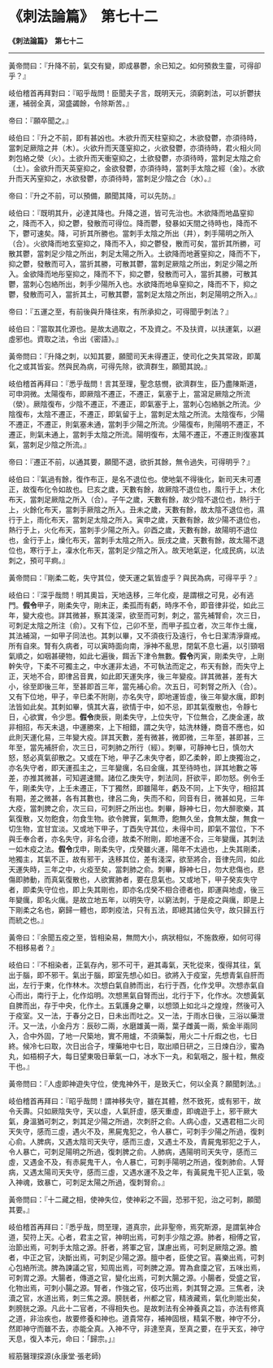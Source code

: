 # 《刺法論篇》　第七十二



**《刺法論篇》　第七十二**


---


黃帝問曰：『升降不前，氣交有變，即成暴鬱，余已知之。如何預救生靈，可得卻乎？』


岐伯稽首再拜對曰：『昭乎哉問！臣聞夫子言，既明天元，須窮刺法，可以折鬱扶運，補弱全真，瀉盛蠲餘，令除斯苦。』


帝曰：『願卒聞之。』


岐伯曰：『升之不前，即有甚凶也。木欲升而天柱窒抑之，木欲發鬱，亦須待時，當刺足厥陰之井（木）。火欲升而天蓬窒抑之，火欲發鬱，亦須待時，君火相火同刺包絡之滎（火）。土欲升而天衝窒抑之，土欲發鬱，亦須待時，當刺足太陰之俞（土）。金欲升而天英窒抑之，金欲發鬱，亦須待時，當刺手太陰之經（金）。水欲升而天芮窒抑之，水欲發鬱，亦須待時，當刺足少陰之合（水）。』


帝曰：『升之不前，可以預備，願聞其降，可以先防。』


岐伯曰：『既明其升，必達其降也。升降之道，皆可先治也。木欲降而地晶窒抑之，降而不入，抑之鬱，發散而可得位。降而鬱，發暴如天間之待時也，降而不下，鬱可速矣。降，可折其所勝也。當刺手太陰之所出（井），刺手陽明之所入（合）。火欲降而地玄窒抑之，降而不入，抑之鬱發，散而可矣，當折其所勝，可散其鬱，當刺足少陰之所出，刺足太陽之所入。土欲降而地蒼窒抑之，降而不下，抑之鬱，發散而可入，當折其勝，可散其鬱，當刺足厥陰之所出，刺足少陽之所入。金欲降而地彤窒抑之，降而不下，抑之鬱，發散而可入，當折其勝，可散其鬱，當刺心包絡所出，刺手少陽所入也。水欲降而地阜窒抑之，降而不下，抑之鬱，發散而可入，當折其土，可散其鬱，當刺足太陰之所出，刺足陽明之所入。』


帝曰：『五運之至，有前後與升降往來，有所承抑之，可得聞乎刺法？』


岐伯曰：『當取其化源也。是故太過取之，不及資之。不及扶資，以扶運氣，以避虛邪也。資取之法，令出《密語》。』


黃帝問曰：『升降之刺，以知其要，願聞司天未得遷正，使司化之失其常政，即萬化之或其皆妄。然與民為病，可得先除，欲濟群生，願聞其說。』


岐伯稽首再拜曰：『悉乎哉問！言其至理，聖念慈憫，欲濟群生，臣乃盡陳斯道，可申洞微。太陽復布，即厥陰不遷正，不遷正，氣塞于上，當瀉足厥陰之所流（滎）。厥陰復布，少陰不遷正，不遷正，即氣塞于上，當刺心包絡脈之所流。少陰復布，太陰不遷正，不遷正，即氣留于上，當刺足太陰之所流。太陰復布，少陽不遷正，不遷正，則氣塞未通，當刺手少陽之所流。少陽復布，則陽明不遷正，不遷正，則氣未通上，當刺手太陰之所流。陽明復布，太陽不遷正，不遷正則復塞其氣，當刺足少陰之所流。』


帝曰：『遷正不前，以通其要，願聞不退，欲折其餘，無令過失，可得明乎？』


岐伯曰：『氣過有餘，復作布正，是名不退位也。使地氣不得後化，新司天未可遷正，故復布化令如故也。巳亥之歲，天數有餘，故厥陰不退位也，風行于上，木化布天，當刺足厥陰之所入（合）。子午之歲，天數有餘，故少陰不退位也，熱行于上，火餘化布天，當刺手厥陰之所入。丑未之歲，天數有餘，故太陰不退位也，濕行于上，雨化布天，當刺足太陰之所入。寅申之歲，天數有餘，故少陽不退位也，熱行于上，火化布天，當刺手少陽之所入。卯酉之歲，天數有餘，故陽明不退位也，金行于上，燥化布天，當刺手太陰之所入。辰戌之歲，天數有餘，故太陽不退位也，寒行于上，凜水化布天，當刺足少陰之所入。故天地氣逆，化成民病，以法刺之，預可平痾。』


黃帝問曰：『剛柔二乾，失守其位，使天運之氣皆虛乎？與民為病，可得平乎？』


岐伯曰：『深乎哉問！明其奧旨，天地迭移，三年化疫，是謂根之可見，必有逃門。**假令**甲子，剛柔失守，剛未正，柔孤而有虧，時序不令，即音律非從，如此三年，變大疫也。詳其微甚，察其淺深，欲至而可刺，刺之，當先補腎俞，次三日，可刺足太陰之所注（俞）。又有下位，己卯不至，而甲子孤立者，次三年作土癘，其法補瀉，一如甲子同法也。其刺以畢，又不須夜行及遠行，令七日潔清淨齋戒。所有自來。腎有久病者，可以寅時面向南，淨神不亂思，閉氣不息七遍，以引頸咽氣順之，如咽甚硬物，如此七遍後，餌舌下津令無數。**假令**丙寅，剛柔失守，上剛幹失守，下柔不可獨主之，中水運非太過，不可執法而定之，布天有餘，而失守上正，天地不合，即律呂音異，如此即天運失序，後三年變疫。詳其微甚，差有大小，徐至即後三年，至甚即首三年，當先補心俞。次五日，可刺腎之所入（合）。又有下位地，甲子，辛巳柔不附剛，亦名失守，即地運皆虛，後三年變水癘，即刺法皆如此矣。其刺如畢，慎其大喜，欲情于中，如不忌，即其氣復散也，令靜七日，心欲實，令少思。**假令**庚辰，剛柔失守，上位失守，下位無合，乙庚金運，故非相招，布天未退，中運勝來，上下相錯，謂之失守，姑洗林鍾，商音不應也，如此則天運化易，三年變大疫。詳其天數，差有微甚，微即微，三年至，甚即甚，三年至，當先補肝俞，次三日，可刺肺之所行（經）。刺畢，可靜神七日，慎勿大怒，怒必真氣卻散之。又或在下地，甲子乙未失守者，即乙柔幹，即上庚獨治之，亦名失守者，即天運孤主之，三年變癘，名曰金癘，其至待時也，詳其地數之等差，亦推其微甚，可知遲速爾。諸位乙庚失守，刺法同，肝欲平，即勿怒。例令壬午，剛柔失守，上壬未遷正，下丁獨然，即雖陽年，虧及不同，上下失守，相招其有期，差之微甚，各有其數也，律呂二角，失而不和，同音有日，微甚如見，三年大疫，當刺脾之俞，次三曰，可刺肝之所出也。刺畢，靜神七日，勿大醉歌樂，其氣復散，又勿飽食，勿食生物。欲令脾實，氣無滯，飽無久坐，食無太酸，無食一切生物，宜甘宜淡。又或地下甲子，丁酉失守其位，未得中司，即氣不當位，下不與壬奉合者，亦名失守，非名合德，故柔不附剛，即地運不合，三年變癘，其刺法一如木疫之法。**假令**戊申，剛柔失守，戊癸雖火運，陽年不太過也，上失其剛柔，地獨主，其氣不正，故有邪干，迭移其位，差有淺深，欲至將合，音律先同，如此天運失時，三年之中，火疫至矣，當刺肺之俞。刺畢，靜神七日，勿大悲傷也，悲傷即肺動，而真氣復散也，人欲實肺者，要在息氣也。又或地下，甲子癸亥失守者，即柔失守位也，即上失其剛也，即亦名戊癸不相合德者也，即運與地虛，後三年變癘，即名火癘。是故立地五年，以明失守，以窮法刺，于是疫之與癘，即是上下剛柔之名也，窮歸一體也，即刺疫法，只有五法，即總其諸位失守，故只歸五行而統之也。』


黃帝曰：『余聞五疫之至，皆相染易，無問大小，病狀相似，不施救療，如何可得不相移易者？』


岐伯曰：『不相染者，正氣存內，邪不可干，避其毒氣，天牝從來，復得其往，氣出于腦，即不邪干。氣出于腦，即室先想心如日。欲將入于疫室，先想青氣自肝而出，左行于東，化作林木。次想白氣自肺而出，右行于西，化作戈甲。次想赤氣自心而出，南行于上，化作焰明。次想黑氣自腎而出，北行于下，化作水。次想黃氣自脾而出，存于中央，化作土。五氣護身之畢，以想頭上如北斗之煌煌，然後可入于疫室。又一法，于春分之日，日未出而吐之。又一法，于雨水日後，三浴以藥泄汗。又一法，小金丹方：辰砂二兩，水磨雄黃一兩，葉子雌黃一兩，紫金半兩同入，合中外固，了地一尺築地，實不用爐，不須藥製，用火二十斤煆之也，七日終。候冷七曰取，次日出合子，埋藥地中七日，取出順日研之，三日煉白沙，蜜為丸，如梧桐子大，每日望東吸日華氣一口，冰水下一丸，和氣咽之，服十粒，無疫干也。』


黃帝問曰：『人虛即神遊失守位，使鬼神外干，是致夭亡，何以全真？願聞刺法。』


岐伯稽首再拜曰：『昭乎哉問！謂神移失守，雖在其體，然不致死，或有邪干，故令夭壽。只如厥陰失守，天以虛，人氣肝虛，感天重虛，即魂遊于上，邪干厥大氣，身溫猶可刺之，刺其足少陽之所過，次刺肝之俞。人病心虛，又遇君相二火司天失守，感而三虛，遇火不及，黑屍鬼犯之，令人暴亡，可刺手少陽之所過，復刺心俞。人脾病，又遇太陰司天失守，感而三虛，又遇土不及，青屍鬼邪犯之于人，令人暴亡，可刺足陽明之所過，復刺脾之俞。人肺病，遇陽明司天失守，感而三虛，又遇金不及，有赤屍鬼干人，令人暴亡，可刺手陽明之所過，復刺肺俞。人腎病，又遇太陽司天失守，感而三虛，又遇水運不及之年，有黃屍鬼干犯人正氣，吸入神魂，致暴亡，可刺足太陽之所過，復刺腎俞。』


黃帝問曰：『十二藏之相，使神失位，使神彩之不圓，恐邪干犯，治之可刺，願聞其要。』


岐伯稽首再拜曰：『悉乎哉，問至理，道真宗，此非聖帝，焉究斯源，是謂氣神合道，契符上天。心者，君主之官，神明出焉，可刺手少陰之源。肺者，相傅之官，治節出焉，可刺手太陰之源。肝者，將軍之官，謀慮出焉，可刺足厥陰之源。膽者，中正之官，決斷出焉，可刺足少陽之源。膻中者，臣使之官。喜樂出焉，可刺心包絡所流。脾為諫議之官，知周出焉，可刺脾之源。胃為倉廩之官，五味出焉，可刺胃之源。大腸者，傳道之官，變化出焉，可刺大腸之源。小腸者，受盛之官，化物出焉，可刺小腸之源。腎者，作強之官，伎巧出焉，刺其腎之源。三焦者，決瀆之官，水道出焉，刺三焦之源。膀胱者，州都之官，精液藏焉，氣化則能出矣，刺膀胱之源。凡此十二官者，不得相失也。是故刺法有全神養真之旨，亦法有修真之道，非治疾也，故要修養和神也。道貴常存，補神固根，精氣不散，神守不分，然即神守而雖不去，亦能全真。入神不守，非達至真，至真之要，在乎天玄，神守天息，復入本元，命曰：「歸宗。」』


經筋醫理探源(永康堂‧張老師)


